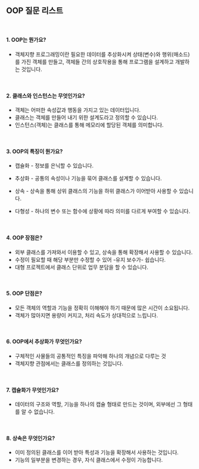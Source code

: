 ## OOP 질문 리스트

<br>

#### 1. OOP는 뭔가요?

   - 객체지향 프로그래밍이란 필요한 데이터를 추상화시켜 상태(변수)와 행위(매소드)를 가진 객체를 만들고, 객체들 간의 상호작용을 통해 프로그램을 설계하고 개발하는 것입니다.

<br>

#### 2. 클래스와 인스턴스는 무엇인가요?

   - 객체는 어떠한 속성값과 행동을 가지고 있는 데이터입니다.
   - 클래스는 객체를 만들어 내기 위한 설계도라고 정의할 수 있습니다.
   - 인스턴스(객체)는 클래스를 통해 메모리에 할당된 객체를 의미합니다.

<br>

#### 3. OOP의 특징이 뭔가요?

- 캡슐화 - 정보를 은닉할 수 있습니다.

- 추상화 - 공통의 속성이나 기능을 묶어 클래스를 설계할 수 있습니다.

- 상속    - 상속을 통해 상위 클래스의 기능을 하위 클래스가 이어받아 사용할 수 있습니다.

- 다형성 - 하나의 변수 또는 함수에 상황에 따라 의미를 다르게 부여할 수 있습니다.

<br> 

#### 4. OOP 장점은?

- 외부 클래스를 가져와서 이용할 수 있고, 상속을 통해 확장해서 사용할 수 있습니다.
-  수정이 필요할 때 해당 부분만 수정할 수 있어 -유지 보수가- 쉽습니다.
-  대형 프로젝트에서 클래스 단위로 업무 분담을 할 수 있습니다.

<br>

#### 5. OOP 단점은?

- 모든 객체의 역할과 기능을 정확히 이해해야 하기 때문에 많은 시간이 소요됩니다.
- 객체가 많아지면 용량이 커지고, 처리 속도가 상대적으로 느립니다.

<br>

#### 6. OOP에서 추상화가 무엇인가요?

- 구체적인 사물들의 공통적인 특징을 파악해 하나의 개념으로 다루는 것
- 객체지향 관점에서는 클래스를 정의하는 것입니다.

<br>

#### 7. 캡슐화가 무엇인가요?

- 데이터의 구조와 역할, 기능을 하나의 캡슐 형태로 만드는 것이며, 외부에선 그 형태를 알 수 없습니다.

<br>

#### 8. 상속은 무엇인가요?

- 이미 정의된 클래스를 이어 받아 특성과 기능을 확장해서 사용하는 것입니다.
-  기능의 일부분을 변경하는 경우, 자식 클래스에서 수정이 가능합니다.
